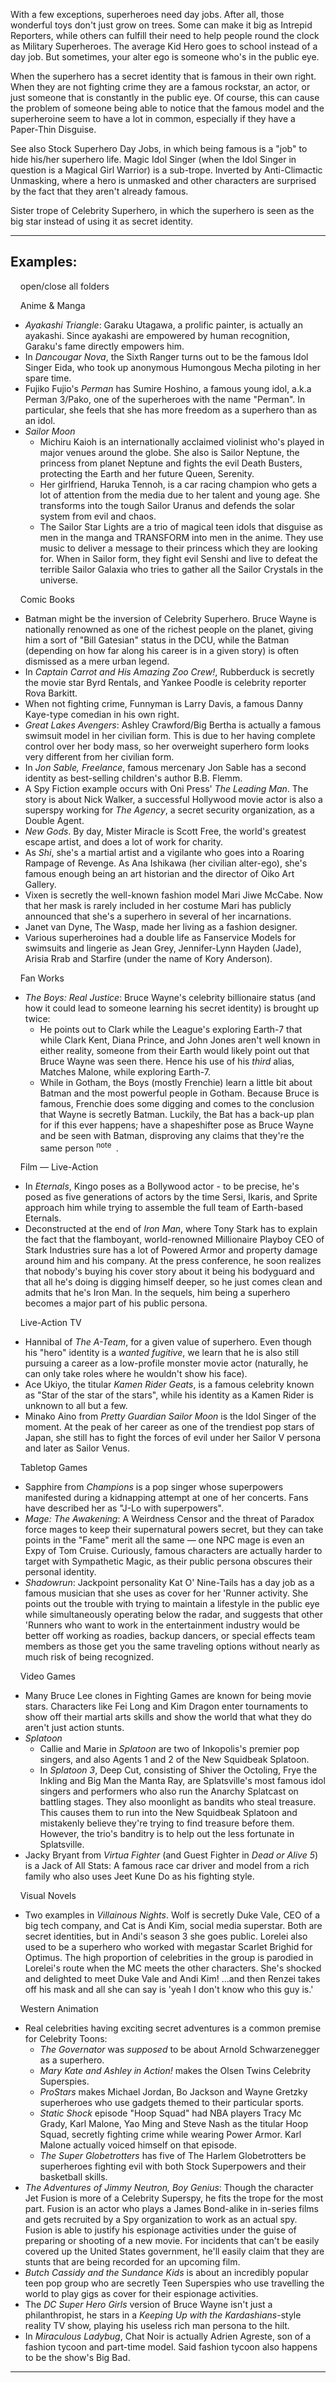With a few exceptions, superheroes need day jobs. After all, those wonderful toys don't just grow on trees. Some can make it big as Intrepid Reporters, while others can fulfill their need to help people round the clock as Military Superheroes. The average Kid Hero goes to school instead of a day job. But sometimes, your alter ego is someone who's in the public eye.

When the superhero has a secret identity that is famous in their own right. When they are not fighting crime they are a famous rockstar, an actor, or just someone that is constantly in the public eye. Of course, this can cause the problem of someone being able to notice that the famous model and the superheroine seem to have a lot in common, especially if they have a Paper-Thin Disguise.

See also Stock Superhero Day Jobs, in which being famous is a "job" to hide his/her superhero life. Magic Idol Singer (when the Idol Singer in question is a Magical Girl Warrior) is a sub-trope. Inverted by Anti-Climactic Unmasking, where a hero is unmasked and other characters are surprised by the fact that they aren't already famous.

Sister trope of Celebrity Superhero, in which the superhero is seen as the big star instead of using it as secret identity.

___

## Examples:

    open/close all folders 

    Anime & Manga 

-   _Ayakashi Triangle_: Garaku Utagawa, a prolific painter, is actually an ayakashi. Since ayakashi are empowered by human recognition, Garaku's fame directly empowers him.
-   In _Dancougar Nova_, the Sixth Ranger turns out to be the famous Idol Singer Eida, who took up anonymous Humongous Mecha piloting in her spare time.
-   Fujiko Fujio's _Perman_ has Sumire Hoshino, a famous young idol, a.k.a Perman 3/Pako, one of the superheroes with the name "Perman". In particular, she feels that she has more freedom as a superhero than as an idol.
-   _Sailor Moon_
    -   Michiru Kaioh is an internationally acclaimed violinist who's played in major venues around the globe. She also is Sailor Neptune, the princess from planet Neptune and fights the evil Death Busters, protecting the Earth and her future Queen, Serenity.
    -   Her girlfriend, Haruka Tennoh, is a car racing champion who gets a lot of attention from the media due to her talent and young age. She transforms into the tough Sailor Uranus and defends the solar system from evil and chaos.
    -   The Sailor Star Lights are a trio of magical teen idols that disguise as men in the manga and TRANSFORM into men in the anime. They use music to deliver a message to their princess which they are looking for. When in Sailor form, they fight evil Senshi and live to defeat the terrible Sailor Galaxia who tries to gather all the Sailor Crystals in the universe.

    Comic Books 

-   Batman might be the inversion of Celebrity Superhero. Bruce Wayne is nationally renowned as one of the richest people on the planet, giving him a sort of "Bill Gatesian" status in the DCU, while the Batman (depending on how far along his career is in a given story) is often dismissed as a mere urban legend.
-   In _Captain Carrot and His Amazing Zoo Crew!_, Rubberduck is secretly the movie star Byrd Rentals, and Yankee Poodle is celebrity reporter Rova Barkitt.
-   When not fighting crime, Funnyman is Larry Davis, a famous Danny Kaye\-type comedian in his own right.
-   _Great Lakes Avengers_: Ashley Crawford/Big Bertha is actually a famous swimsuit model in her civilian form. This is due to her having complete control over her body mass, so her overweight superhero form looks very different from her civilian form.
-   In _Jon Sable, Freelance_, famous mercenary Jon Sable has a second identity as best-selling children's author B.B. Flemm.
-   A Spy Fiction example occurs with Oni Press' _The Leading Man_. The story is about Nick Walker, a successful Hollywood movie actor is also a superspy working for _The Agency_, a secret security organization, as a Double Agent.
-   _New Gods_. By day, Mister Miracle is Scott Free, the world's greatest escape artist, and does a lot of work for charity.
-   As _Shi_, she's a martial artist and a vigilante who goes into a Roaring Rampage of Revenge. As Ana Ishikawa (her civilian alter-ego), she's famous enough being an art historian and the director of Oiko Art Gallery.
-   Vixen is secretly the well-known fashion model Mari Jiwe McCabe. Now that her mask is rarely included in her costume Mari has publicly announced that she's a superhero in several of her incarnations.
-   Janet van Dyne, The Wasp, made her living as a fashion designer.
-   Various superheroines had a double life as Fanservice Models for swimsuits and lingerie as Jean Grey, Jennifer-Lynn Hayden (Jade), Arisia Rrab and Starfire (under the name of Kory Anderson).

    Fan Works 

-   _The Boys: Real Justice_: Bruce Wayne's celebrity billionaire status (and how it could lead to someone learning his secret identity) is brought up twice:
    -   He points out to Clark while the League's exploring Earth-7 that while Clark Kent, Diana Prince, and John Jones aren't well known in either reality, someone from their Earth would likely point out that Bruce Wayne was seen there. Hence his use of his _third_ alias, Matches Malone, while exploring Earth-7.
    -   While in Gotham, the Boys (mostly Frenchie) learn a little bit about Batman and the most powerful people in Gotham. Because Bruce is famous, Frenchie does some digging and comes to the conclusion that Wayne is secretly Batman. Luckily, the Bat has a back-up plan for if this ever happens; have a shapeshifter pose as Bruce Wayne and be seen with Batman, disproving any claims that they're the same person <sup>note&nbsp;</sup> .

    Film — Live-Action 

-   In _Eternals_, Kingo poses as a Bollywood actor - to be precise, he's posed as five generations of actors by the time Sersi, Ikaris, and Sprite approach him while trying to assemble the full team of Earth-based Eternals.
-   Deconstructed at the end of _Iron Man_, where Tony Stark has to explain the fact that the flamboyant, world-renowned Millionaire Playboy CEO of Stark Industries sure has a lot of Powered Armor and property damage around him and his company. At the press conference, he soon realizes that nobody's buying his cover story about it being his bodyguard and that all he's doing is digging himself deeper, so he just comes clean and admits that he's Iron Man. In the sequels, him being a superhero becomes a major part of his public persona.

    Live-Action TV 

-   Hannibal of _The A-Team_, for a given value of superhero. Even though his "hero" identity is a _wanted fugitive_, we learn that he is also still pursuing a career as a low-profile monster movie actor (naturally, he can only take roles where he wouldn't show his face).
-   Ace Ukiyo, the titular _Kamen Rider Geats_, is a famous celebrity known as "Star of the star of the stars", while his identity as a Kamen Rider is unknown to all but a few.
-   Minako Aino from _Pretty Guardian Sailor Moon_ is the Idol Singer of the moment. At the peak of her career as one of the trendiest pop stars of Japan, she still has to fight the forces of evil under her Sailor V persona and later as Sailor Venus.

    Tabletop Games 

-   Sapphire from _Champions_ is a pop singer whose superpowers manifested during a kidnapping attempt at one of her concerts. Fans have described her as "J-Lo with superpowers".
-   _Mage: The Awakening_: A Weirdness Censor and the threat of Paradox force mages to keep their supernatural powers secret, but they can take points in the "Fame" merit all the same — one NPC mage is even an Expy of Tom Cruise. Curiously, famous characters are actually harder to target with Sympathetic Magic, as their public persona obscures their personal identity.
-   _Shadowrun_: Jackpoint personality Kat O' Nine-Tails has a day job as a famous musician that she uses as cover for her 'Runner activity. She points out the trouble with trying to maintain a lifestyle in the public eye while simultaneously operating below the radar, and suggests that other 'Runners who want to work in the entertainment industry would be better off working as roadies, backup dancers, or special effects team members as those get you the same traveling options without nearly as much risk of being recognized.

    Video Games 

-   Many Bruce Lee clones in Fighting Games are known for being movie stars. Characters like Fei Long and Kim Dragon enter tournaments to show off their martial arts skills and show the world that what they do aren't just action stunts.
-   _Splatoon_
    -   Callie and Marie in _Splatoon_ are two of Inkopolis's premier pop singers, and also Agents 1 and 2 of the New Squidbeak Splatoon.
    -   In _Splatoon 3_, Deep Cut, consisting of Shiver the Octoling, Frye the Inkling and Big Man the Manta Ray, are Splatsville's most famous idol singers and performers who also run the Anarchy Splatcast on battling stages. They also moonlight as bandits who steal treasure. This causes them to run into the New Squidbeak Splatoon and mistakenly believe they're trying to find treasure before them. However, the trio's banditry is to help out the less fortunate in Splatsville.
-   Jacky Bryant from _Virtua Fighter_ (and Guest Fighter in _Dead or Alive 5_) is a Jack of All Stats: A famous race car driver and model from a rich family who also uses Jeet Kune Do as his fighting style.

    Visual Novels 

-   Two examples in _Villainous Nights_. Wolf is secretly Duke Vale, CEO of a big tech company, and Cat is Andi Kim, social media superstar. Both are secret identities, but in Andi's season 3 she goes public. Lorelei also used to be a superhero who worked with megastar Scarlet Brighid for Optimus. The high proportion of celebrities in the group is parodied in Lorelei's route when the MC meets the other characters. She's shocked and delighted to meet Duke Vale and Andi Kim! ...and then Renzei takes off his mask and all she can say is 'yeah I don't know who this guy is.'

    Western Animation 

-   Real celebrities having exciting secret adventures is a common premise for Celebrity Toons:
    -   _The Governator_ was _supposed_ to be about Arnold Schwarzenegger as a superhero.
    -   _Mary Kate and Ashley in Action!_ makes the Olsen Twins Celebrity Superspies.
    -   _ProStars_ makes Michael Jordan, Bo Jackson and Wayne Gretzky superheroes who use gadgets themed to their particular sports.
    -   _Static Shock_ episode "Hoop Squad" had NBA players Tracy Mc Grady, Karl Malone, Yao Ming and Steve Nash as the titular Hoop Squad, secretly fighting crime while wearing Power Armor. Karl Malone actually voiced himself on that episode.
    -   _The Super Globetrotters_ has five of The Harlem Globetrotters be superheroes fighting evil with both Stock Superpowers and their basketball skills.
-   _The Adventures of Jimmy Neutron, Boy Genius_: Though the character Jet Fusion is more of a Celebrity Superspy, he fits the trope for the most part. Fusion is an actor who plays a James Bond-alike in in-series films and gets recruited by a Spy organization to work as an actual spy. Fusion is able to justify his espionage activities under the guise of preparing or shooting of a new movie. For incidents that can't be easily covered up the United States government, he'll easily claim that they are stunts that are being recorded for an upcoming film.
-   _Butch Cassidy and the Sundance Kids_ is about an incredibly popular teen pop group who are secretly Teen Superspies who use travelling the world to play gigs as cover for their espionage activities.
-   The _DC Super Hero Girls_ version of Bruce Wayne isn't just a philanthropist, he stars in a _Keeping Up with the Kardashians_\-style reality TV show, playing his useless rich man persona to the hilt.
-   In _Miraculous Ladybug_, Chat Noir is actually Adrien Agreste, son of a fashion tycoon and part-time model. Said fashion tycoon also happens to be the show's Big Bad.

___